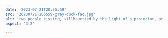 ```yaml
---
date: '2023-07-21T20:55:59'
src: '20230721-205559-gray-duck-fac.jpg'
alt: 'two people kissing, sillhouetted by the light of a projector, at Fine Arts Center'
aspect: '3:2'

---
```

